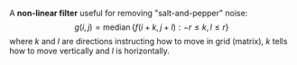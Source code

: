 A **non-linear filter** useful for removing "salt-and-pepper" noise:
$$
g(i, j) = \operatorname{median} \left\{ f(i + k, j + l) : -r \leq k, l \leq r \right\}
$$
where $k$ and $l$ are directions instructing how to move in grid (matrix), $k$ tells how to move vertically and $l$ is horizontally.